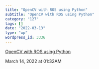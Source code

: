 ```yaml
---
title: "OpenCV with ROS using Python"
subtitle: "OpenCV with ROS using Python"
category: "127"
tags: []
date: "2022-03-13"
type: "wp"
wordpress_id: 3336
---
```

[ OpenCV with ROS using Python](https://dabit-industries.github.io/turtlebot2-tutorials/14b-OpenCV2_Python.html)
 
March 14, 2022 at 01:32AM